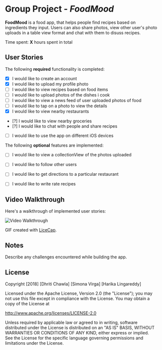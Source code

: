 # Group Project  - *FoodMood*

**FoodMood** is a food app, that helps people find recipes based on ingredients they input. Users can also share photos, view other user's photo uploads in a table view format and chat with them to disuss recipes.

Time spent: **X** hours spent in total

## User Stories

The following **required** functionality is completed:

- [x] I would like to create an account
- [x] I would like to upload my profile photo
- [ ] I would like to view recipes based on food items
- [ ] I would like to upload photos of the dishes i cook
- [ ] I would like to view a news feed of user uploaded photos of food
- [ ] I would like to tap on a photo to view the details
- [x] I would like to view nearby restaurants
- [?] I would like to view nearby groceries
- [?] I would like to chat with people and share recipes
- [ ] I would like to use the app on different iOS devices


The following **optional** features are implemented:

- [ ] I would like to view a collectionView of the photos uploaded
- [ ] I would like to follow other users
- [ ] I would like to get directions to a particular restaurant
- [ ] I would like to write rate recipes


## Video Walkthrough

Here's a walkthrough of implemented user stories:

<img src='https://i.imgur.com/pnkuf8w.gif' title='Video Walkthrough' width='' alt='Video Walkthrough' />

GIF created with [LiceCap](http://www.cockos.com/licecap/).



## Notes

Describe any challenges encountered while building the app.

## License

Copyright [2018] [Dhriti Chawla] [Simona Virga] [Harika Lingareddy]

Licensed under the Apache License, Version 2.0 (the "License");
you may not use this file except in compliance with the License.
You may obtain a copy of the License at

http://www.apache.org/licenses/LICENSE-2.0

Unless required by applicable law or agreed to in writing, software
distributed under the License is distributed on an "AS IS" BASIS,
WITHOUT WARRANTIES OR CONDITIONS OF ANY KIND, either express or implied.
See the License for the specific language governing permissions and
limitations under the License.

